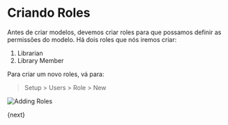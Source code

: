 <!-- add-breadcrumbs -->
# Criando Roles

Antes de criar modelos, devemos criar roles para que possamos definir as permissões do modelo. Há dois roles que nós iremos criar:

1. Librarian
1. Library Member

Para criar um novo roles, vá para:

> Setup > Users > Role > New

<img class="screenshot" alt="Adding Roles" src="/docs/assets/img/roles_creation.png">

{next}
